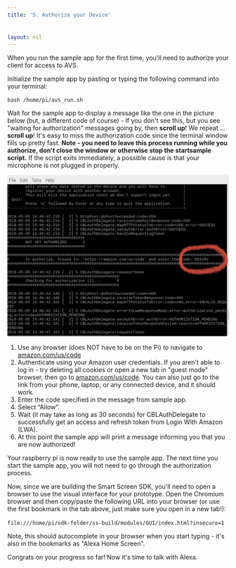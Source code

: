 ```yaml
---
title: '5. Authorize your Device'


layout: nil
---
```

When you run the sample app for the first time, you'll need to authorize your client for access to AVS.

Initialize the sample app by pasting or typing the following command into your terminal:


```
bash /home/pi/avs_run.sh
```

Wait for the sample app to display a message like the one in the picture below (but, a different code of course) -  If you don't see this, but you see "waiting for authorization" messages going by, then **scroll up**! We repeat ... **scroll up**! It's easy to miss the authorization code since the terminal window fills up pretty fast.  **Note - you need to leave this process running while you authorize, don't close the window or otherwise stop the startsample script.** If the script exits immediately, a possible cause is that your microphone is not plugged in properly.

![code](../assets/code_circle.png)

 1. Use any browser (does NOT have to be on the Pi) to navigate to [amazon.com/us/code](https://amazon.com/us/code)   
 2. Authenticate using your Amazon user credentials.  If you aren't able to log in - try deleting all cookies or open a new tab in "guest mode" browser, then go to [amazon.com/us/code](https://amazon.com/us/code).  You can also just go to the link from your phone, laptop, or any connected device, and it should work.
 3. Enter the code specified in the message from sample app.  
 4. Select “Allow”.  
 5. Wait (it may take as long as 30 seconds) for CBLAuthDelegate to successfully get an access and refresh token from Login With Amazon (LWA).  
 6. At this point the sample app will print a message informing you that you are now authorized!  

Your raspberry pi is now ready to use the sample app. The next time you start the sample app, you will not need to go through the authorization process.

Now, since we are building the Smart Screen SDK, you'll need to open a browser to use the visual interface for your prototype.  Open the Chromium browser and then copy/paste the following URL into your browser (or use the first bookmark in the tab above, just make sure you open in a new tab!): 

`file:///home/pi/sdk-folder/ss-build/modules/GUI/index.html?insecure=1`

Note, this should autocomplete in your browser when you start typing - it's also in the bookmarks as "Alexa Home Screen".

Congrats on your progress so far!  Now it's time to talk with Alexa.





